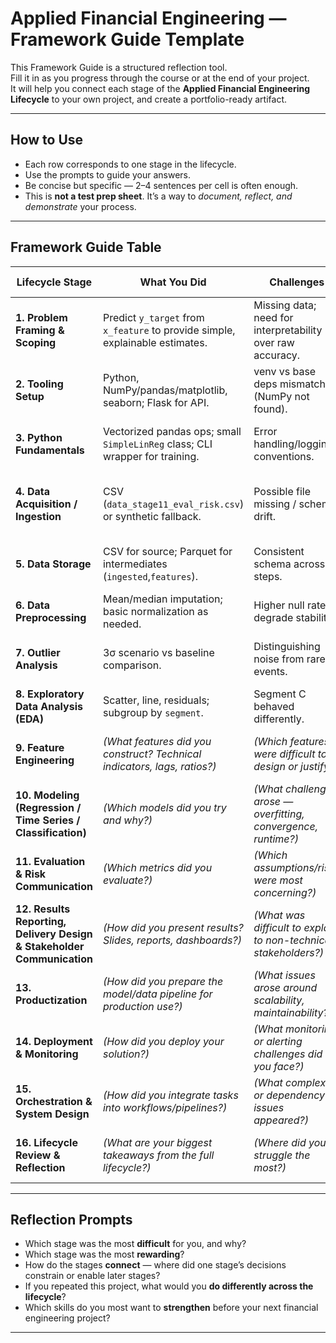 # Applied Financial Engineering — Framework Guide Template

This Framework Guide is a structured reflection tool.  
Fill it in as you progress through the course or at the end of your project.  
It will help you connect each stage of the **Applied Financial Engineering Lifecycle** to your own project, and create a portfolio-ready artifact.

---

## How to Use
- Each row corresponds to one stage in the lifecycle.  
- Use the prompts to guide your answers.  
- Be concise but specific — 2–4 sentences per cell is often enough.  
- This is **not a test prep sheet**. It’s a way to *document, reflect, and demonstrate* your process.

---

## Framework Guide Table

| Lifecycle Stage | What You Did | Challenges | Solutions / Decisions | Future Improvements |
|-----------------|--------------|------------|-----------------------|---------------------|
| **1. Problem Framing & Scoping** | Predict `y_target` from `x_feature` to provide simple, explainable estimates. | Missing data; need for interpretability over raw accuracy. | Chose linear regression baseline ; kept scope narrow. | Add business context (tolerance bands) and costs-of-error. |
| **2. Tooling Setup** | Python, NumPy/pandas/matplotlib, seaborn; Flask for API. | venv vs base deps mismatch (NumPy not found). | Standardized `requirements.txt`; install inside venv. | Add Makefile, pre-commit, and pinned versions. |
| **3. Python Fundamentals** | Vectorized pandas ops; small `SimpleLinReg` class; CLI wrapper for training. | Error handling/logging conventions. | Added minimal logging and deterministic seed. | Add typing, unit tests, and docstrings. |
| **4. Data Acquisition / Ingestion** | CSV (`data_stage11_eval_risk.csv`) or synthetic fallback. | Possible file missing / schema drift. | Ingest step with schema check; synthetic generation when absent. | Data contracts + source freshness checks. |
| **5. Data Storage** | CSV for source; Parquet for intermediates (`ingested`,`features`). | Consistent schema across steps. | Use Parquet for idempotent, reproducible checkpoints. | Lightweight data catalog and versioned artifacts. |
| **6. Data Preprocessing** | Mean/median imputation; basic normalization as needed. | Higher null rates degrade stability. | Default = mean impute; record %missing. | Robust scalers; imputation strategy by segment. |
| **7. Outlier Analysis** | 3σ scenario vs baseline comparison. | Distinguishing noise from rare events. | Kept both scenarios; reported sensitivity. | Try Huber loss / winsorization with thresholds. |
| **8. Exploratory Data Analysis (EDA)** | Scatter, line, residuals; subgroup by `segment`. | Segment C behaved differently. | Side-by-side plots; residual diagnostics. | Correlation heatmaps; partial dependence style views. |
| **9. Feature Engineering** | *(What features did you construct? Technical indicators, lags, ratios?)* | *(Which features were difficult to design or justify?)* | *(How did you validate usefulness of features?)* | *(What domain-driven features could you add?)* |
| **10. Modeling (Regression / Time Series / Classification)** | *(Which models did you try and why?)* | *(What challenges arose — overfitting, convergence, runtime?)* | *(How did you choose/tune the final model?)* | *(What alternative models would you try in future?)* |
| **11. Evaluation & Risk Communication** | *(Which metrics did you evaluate?)* | *(Which assumptions/risks were most concerning?)* | *(How did you communicate uncertainty, error, tradeoffs?)* | *(What evaluation methods would improve robustness?)* |
| **12. Results Reporting, Delivery Design & Stakeholder Communication** | *(How did you present results? Slides, reports, dashboards?)* | *(What was difficult to explain to non-technical stakeholders?)* | *(What delivery choices helped communication land?)* | *(What would you change in delivery/communication?)* |
| **13. Productization** | *(How did you prepare the model/data pipeline for production use?)* | *(What issues arose around scalability, maintainability?)* | *(What design decisions ensured reliability?)* | *(What productization steps would you add?)* |
| **14. Deployment & Monitoring** | *(How did you deploy your solution?)* | *(What monitoring or alerting challenges did you face?)* | *(How did you track model drift or system performance?)* | *(What would you upgrade in deployment/monitoring?)* |
| **15. Orchestration & System Design** | *(How did you integrate tasks into workflows/pipelines?)* | *(What complexity or dependency issues appeared?)* | *(How did you solve orchestration problems?)* | *(What would you change in system design?)* |
| **16. Lifecycle Review & Reflection** | *(What are your biggest takeaways from the full lifecycle?)* | *(Where did you struggle the most?)* | *(What patterns or strategies helped across multiple stages?)* | *(What would you do differently in your next project?)* |

---

## Reflection Prompts

- Which stage was the most **difficult** for you, and why?  
- Which stage was the most **rewarding**?  
- How do the stages **connect** — where did one stage’s decisions constrain or enable later stages?  
- If you repeated this project, what would you **do differently across the lifecycle**?  
- Which skills do you most want to **strengthen** before your next financial engineering project?  

---